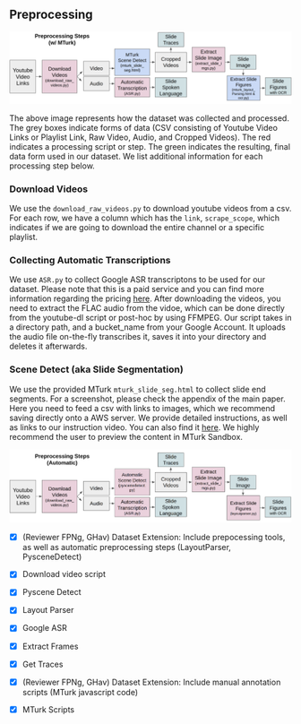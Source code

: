 ## Preprocessing

![](/images/preproc_mturk.png)

The above image represents how the dataset was collected and processed. The grey boxes indicate forms of data (CSV consisting of Youtube Video Links or Playlist Link, Raw Video, Audio, and Cropped Videos). The red indicates a processing script or step. The green indicates the resulting, final data form used in our dataset. We list additional information for each processing step below.


### Download Videos 

We use the `download_raw_videos.py` to download youtube videos from a csv. For each row, we have a column which has the `link`, `scrape_scope`, which indicates if we are going to download the entire channel or a specific playlist. 

### Collecting Automatic Transcriptions
We use `ASR.py` to collect Google ASR transcriptons to be used for our dataset. Please note that this is a paid service and you can find more information regarding the pricing [here](https://cloud.google.com/speech-to-text/pricing). After downloading the videos, you need to extract the FLAC audio from the vidoe, which can be done directly from the youtube-dl script or post-hoc by using FFMPEG. Our script takes in a directory path, and a bucket_name from your Google Account. It uploads the audio file on-the-fly transcribes it, saves it into your directory and deletes it afterwards. 

### Scene Detect (aka Slide Segmentation)
We use the provided MTurk `mturk_slide_seg.html` to collect slide end segments. For a screenshot, please check the appendix of the main paper. Here you need to feed a csv with links to images, which we recommend saving directly onto a AWS server. We provide detailed instructions, as well as links to our instruction video. You can also find it [here](https://youtu.be/LEKoAzU_kjM). We highly recommend the user to preview the content in MTurk Sandbox.





![](/images/preproc_auto.png)


- [x] (Reviewer FPNg, GHav) Dataset Extension: Include prepocessing tools, as well as automatic preprocessing steps (LayoutParser, PysceneDetect)
- [x] Download video script
- [x] Pyscene Detect 
- [x] Layout Parser
- [x] Google ASR
- [x] Extract Frames
- [x] Get Traces


- [x] (Reviewer FPNg, GHav) Dataset Extension: Include manual annotation scripts (MTurk javascript code)
- [x] MTurk Scripts

